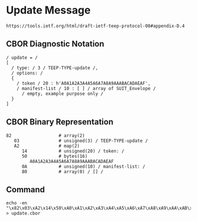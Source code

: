 <!--
 Copyright (c) 2020 SECOM CO., LTD. All Rights reserved.

 SPDX-License-Identifier: BSD-2-Clause
-->

# Update Message
    https://tools.ietf.org/html/draft-ietf-teep-protocol-08#appendix-D.4

## CBOR Diagnostic Notation
~~~~
/ update = /
[
  / type: / 3 / TEEP-TYPE-update /,
  / options: /
  {
    / token / 20 : h'A0A1A2A3A4A5A6A7A8A9AAABACADAEAF',
    / manifest-list / 10 : [ ] / array of SUIT_Envelope /
      / empty, example purpose only /
  }
]
~~~~


## CBOR Binary Representation
~~~~
82                  # array(2)
   03               # unsigned(3) / TEEP-TYPE-update /
   A2               # map(2)
      14            # unsigned(20) / token: /
      50            # bytes(16)
         A0A1A2A3A4A5A6A7A8A9AAABACADAEAF
      0A            # unsigned(10) / manifest-list: /
      80            # array(0) / [] /
~~~~


## Command
    echo -en "\x82\x03\xA2\x14\x50\xA0\xA1\xA2\xA3\xA4\xA5\xA6\xA7\xA8\xA9\xAA\xAB\xAC\xAD\xAE\xAF\x0A\x80" > update.cbor
